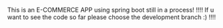 This is an E-COMMERCE APP using spring boot still in a process!
!!!!
If u want to see the code so far please choose the development branch :)
!!!!
